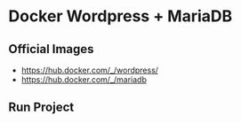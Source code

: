# Docker Wordpress + MariaDB

## Official Images

- https://hub.docker.com/_/wordpress/
- https://hub.docker.com/_/mariadb

## Run Project

